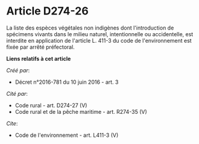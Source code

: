 # Article D274-26

La liste des espèces végétales non indigènes dont l'introduction de spécimens vivants dans le milieu naturel, intentionnelle
ou accidentelle, est interdite en application de l'article L. 411-3 du code de l'environnement est fixée par arrêté
préfectoral.

**Liens relatifs à cet article**

_Créé par_:

  - Décret n°2016-781 du 10 juin 2016 - art. 3

_Cité par_:

  - Code rural - art. D274-27 (V)
  - Code rural et de la pêche maritime - art. R274-35 (V)

_Cite_:

  - Code de l'environnement - art. L411-3 (V)
